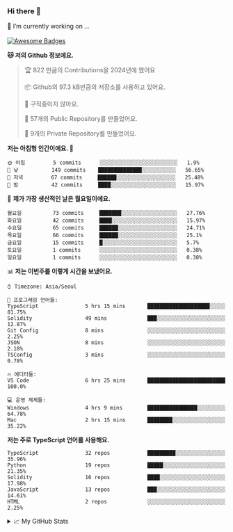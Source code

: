 ### Hi there 👋 
🔭 I’m currently working on ... </br></br>
[![Awesome Badges](https://img.shields.io/badge/Introduce-EN-green.svg)](https://github.com/tlatkdgus1/tlatkdgus1/blob/main/README.md.en)

<!--START_SECTION:waka-->
**🐱 저의 Github 정보에요.** 

> 🏆 822 만큼의 Contributions을 2024년에 했어요
 > 
> 📦 Github의 97.3 kB만큼의 저장소를 사용하고 있어요. 
 > 
> 🚫 구직중이지 않아요.
 > 
> 📜 57개의 Public Repository를 만들었어요. 
 > 
> 🔑 9개의 Private Repository를 만들었어요.  

**저는 아침형 인간이에요. 🐤** 

```text
🌞 아침         5 commits      ░░░░░░░░░░░░░░░░░░░░░░░░░   1.9% 
🌆 낮　         149 commits    ██████████████░░░░░░░░░░░   56.65% 
🌃 저녁         67 commits     ██████░░░░░░░░░░░░░░░░░░░   25.48% 
🌙 밤　         42 commits     ████░░░░░░░░░░░░░░░░░░░░░   15.97%

```
📅 **제가 가장 생산적인 날은 월요일이에요.** 

```text
월요일          73 commits     ███████░░░░░░░░░░░░░░░░░░   27.76% 
화요일          42 commits     ████░░░░░░░░░░░░░░░░░░░░░   15.97% 
수요일          65 commits     ██████░░░░░░░░░░░░░░░░░░░   24.71% 
목요일          66 commits     ██████░░░░░░░░░░░░░░░░░░░   25.1% 
금요일          15 commits     █░░░░░░░░░░░░░░░░░░░░░░░░   5.7% 
토요일          1 commits      ░░░░░░░░░░░░░░░░░░░░░░░░░   0.38% 
일요일          1 commits      ░░░░░░░░░░░░░░░░░░░░░░░░░   0.38%

```


📊 **저는 이번주를 이렇게 시간을 보냈어요.** 

```text
⌚︎ Timezone: Asia/Seoul

💬 프로그래밍 언어들: 
TypeScript               5 hrs 15 mins       ████████████████████░░░░░   81.75% 
Solidity                 49 mins             ███░░░░░░░░░░░░░░░░░░░░░░   12.87% 
Git Config               8 mins              ░░░░░░░░░░░░░░░░░░░░░░░░░   2.25% 
JSON                     8 mins              ░░░░░░░░░░░░░░░░░░░░░░░░░   2.18% 
TSConfig                 3 mins              ░░░░░░░░░░░░░░░░░░░░░░░░░   0.78%

🔥 에디터들: 
VS Code                  6 hrs 25 mins       █████████████████████████   100.0%

💻 운영 체제들: 
Windows                  4 hrs 9 mins        ████████████████░░░░░░░░░   64.78% 
Mac                      2 hrs 15 mins       ████████░░░░░░░░░░░░░░░░░   35.22%

```

**저는 주로 TypeScript 언어를 사용해요.** 

```text
TypeScript               32 repos            █████████░░░░░░░░░░░░░░░░   35.96% 
Python                   19 repos            █████░░░░░░░░░░░░░░░░░░░░   21.35% 
Solidity                 16 repos            ████░░░░░░░░░░░░░░░░░░░░░   17.98% 
JavaScript               13 repos            ███░░░░░░░░░░░░░░░░░░░░░░   14.61% 
HTML                     2 repos             ░░░░░░░░░░░░░░░░░░░░░░░░░   2.25%

```



<!--END_SECTION:waka-->

<details>
<summary>📈 My GitHub Stats</summary>
<p align="center"> <img src="https://github-readme-stats.vercel.app/api?username=tlatkdgus1&show_icons=true" alt="tlatkdgus1" />
</details>
